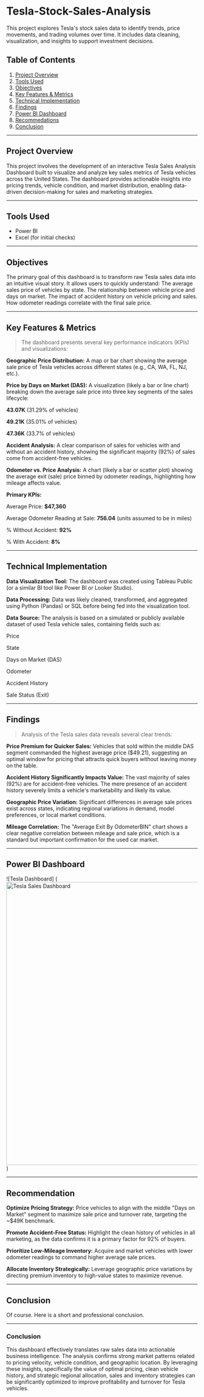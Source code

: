 # Tesla-Stock-Sales-Analysis
This project explores Tesla's stock sales data to identify trends, price movements, and trading volumes over time. It includes data cleaning, visualization, and insights to support investment decisions.

##  Table of Contents

1. [Project Overview](#project-overview)  
2. [Tools Used](#tools-used)  
3. [Objectives](#objectives)  
4. [Key Features & Metrics](#key-features-&-Metrics)  
5. [Technical Implementation](#technical-implementation)
6. [Findings](#findings)
7. [Power BI Dashboard](#power-bi-dashboard)
8. [Recommedations](#recommedations)
9. [Conclusion](#conclusion)

---

## Project Overview

This project involves the development of an interactive Tesla Sales Analysis Dashboard built to visualize and analyze key sales metrics of Tesla vehicles across the United States. The dashboard provides actionable insights into pricing trends, vehicle condition, and market distribution, enabling data-driven decision-making for sales and marketing strategies.


---

## Tools Used

- Power BI
- Excel (for initial checks)

---

## Objectives

The primary goal of this dashboard is to transform raw Tesla sales data into an intuitive visual story. It allows users to quickly understand:
The average sales price of vehicles by state.
The relationship between vehicle price and days on market.
The impact of accident history on vehicle pricing and sales.
How odometer readings correlate with the final sale price.

---

## Key Features & Metrics

> The dashboard presents several key performance indicators (KPIs) and visualizations:

**Geographic Price Distribution:** A map or bar chart showing the average sale price of Tesla vehicles across different states (e.g., CA, WA, FL, NJ, etc.).

**Price by Days on Market (DAS):** A visualization (likely a bar or line chart) breaking down the average sale price into three key segments of the sales lifecycle:

**43.07K** (31.29% of vehicles)

**49.21K** (35.01% of vehicles)

**47.36K** (33.7% of vehicles)

**Accident Analysis:** A clear comparison of sales for vehicles with and without an accident history, showing the significant majority (92%) of sales come from accident-free vehicles.

**Odometer vs. Price Analysis:** A chart (likely a bar or scatter plot) showing the average exit (sale) price binned by odometer readings, highlighting how mileage affects value.

**Primary KPIs:**

Average Price: **$47,360**

Average Odometer Reading at Sale: **756.04** (units assumed to be in miles)

% Without Accident: **92%**

% With Accident: **8%**

---

## Technical Implementation

**Data Visualization Tool:** The dashboard was created using Tableau Public (or a similar BI tool like Power BI or Looker Studio).

**Data Processing:** Data was likely cleaned, transformed, and aggregated using Python (Pandas) or SQL before being fed into the visualization tool.

**Data Source:** The analysis is based on a simulated or publicly available dataset of used Tesla vehicle sales, containing fields such as:

Price

State

Days on Market (DAS)

Odometer

Accident History

Sale Status (Exit)

---

## Findings

> Analysis of the Tesla sales data reveals several clear trends:

**Price Premium for Quicker Sales:** Vehicles that sold within the middle DAS segment commanded the highest average price ($49.21), suggesting an optimal window for pricing that attracts quick buyers without leaving money on the table.

**Accident History Significantly Impacts Value:** The vast majority of sales (92%) are for accident-free vehicles. The mere presence of an accident history severely limits a vehicle's marketability and likely its value.

**Geographic Price Variation:** Significant differences in average sale prices exist across states, indicating regional variations in demand, model preferences, or local market conditions.

**Mileage Correlation:** The "Average Exit By OdometerBIN" chart shows a clear negative correlation between mileage and sale price, which is a standard but important confirmation for the used car market.

---

## Power BI Dashboard

![Tesla Dashboard] (<img width="1292" height="745" alt="Tesla Sales Dashboard" src="https://github.com/user-attachments/assets/55c3cb4f-b826-4051-8e25-50e41195a01f" />)

---

## Recommendation

**Optimize Pricing Strategy:** Price vehicles to align with the middle "Days on Market" segment to maximize sale price and turnover rate, targeting the ~$49K benchmark.

**Promote Accident-Free Status:** Highlight the clean history of vehicles in all marketing, as the data confirms it is a primary factor for 92% of buyers.

**Prioritize Low-Mileage Inventory:** Acquire and market vehicles with lower odometer readings to command higher average sale prices.

**Allocate Inventory Strategically:** Leverage geographic price variations by directing premium inventory to high-value states to maximize revenue.

---

## Conclusion

Of course. Here is a short and professional conclusion.

---

### Conclusion

This dashboard effectively translates raw sales data into actionable business intelligence. The analysis confirms strong market patterns related to pricing velocity, vehicle condition, and geographic location. By leveraging these insights, specifically the value of optimal pricing, clean vehicle history, and strategic regional allocation, sales and inventory strategies can be significantly optimized to improve profitability and turnover for Tesla vehicles.
